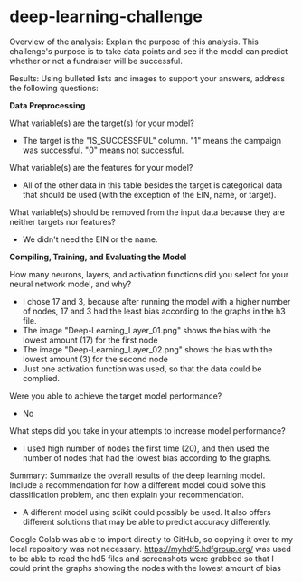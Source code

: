 # deep-learning-challenge
Overview of the analysis: Explain the purpose of this analysis.
This challenge's purpose is to take data points and see if the model can predict whether or not a fundraiser will be successful.

Results: Using bulleted lists and images to support your answers, address the following questions:

**Data Preprocessing**

What variable(s) are the target(s) for your model?
* The target is the "IS_SUCCESSFUL" column. "1" means the campaign was successful. "0" means not successful.

What variable(s) are the features for your model?
* All of the other data in this table besides the target is categorical data that should be used (with the exception of the EIN, name, or target).

What variable(s) should be removed from the input data because they are neither targets nor features?
* We didn't need the EIN or the name.


**Compiling, Training, and Evaluating the Model**

How many neurons, layers, and activation functions did you select for your neural network model, and why?
* I chose 17 and 3, because after running the model with a higher number of nodes, 17 and 3 had the least bias according to the graphs in the h3 file. 
* The image "Deep-Learning_Layer_01.png" shows the bias with the lowest amount (17) for the first node
* The image "Deep-Learning_Layer_02.png" shows the bias with the lowest amount (3) for the second node
* Just one activation function was used, so that the data could be complied.

Were you able to achieve the target model performance?
* No

What steps did you take in your attempts to increase model performance?
* I used high number of nodes the first time (20), and then used the number of nodes that had the lowest bias according to the graphs.

Summary: Summarize the overall results of the deep learning model. Include a recommendation for how a different model could solve this classification problem, and then explain your recommendation.
* A different model using scikit could possibly be used. It also offers different solutions that may be able to predict accuracy differently.

Google Colab was able to import directly to GitHub, so copying it over to my local repository was not necessary.
https://myhdf5.hdfgroup.org/ was used to be able to read the hd5 files and screenshots were grabbed so that I could print the graphs showing the nodes with the lowest amount of bias
